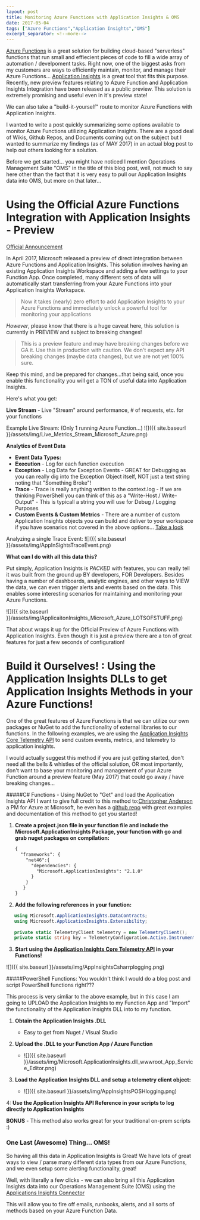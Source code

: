 ```yaml
---
layout: post
title: Monitoring Azure Functions with Application Insights & OMS
date: 2017-05-04
tags: ["Azure Functions","Application Insights","OMS"]
excerpt_separator: <!--more-->
---
```

  

[Azure Functions](https://azure.microsoft.com/en-us/services/functions/) is a great solution for building cloud-based "serverless" functions that run small and effiecient pieces of code to fill a wide array of automation / develpoment tasks. Right now, one of the biggest asks from my customers are ways to efficiently maintain, monitor, and manage their Azure Functions... [Application Insights](https://azure.microsoft.com/en-us/services/application-insights/) is a great tool that fits this purpose. Recently, new preview features relating to Azure Function and Application Insights Integration have been released as a public preview. This solution is extremely promising and useful even in it's preview state! 

We can also take a "build-it-yourself" route to monitor Azure Functions with Application Insights.

I wanted to write a post quickly summarizing some options available to monitor Azure Functions utilizing Application Insights. There are a good deal of Wikis, Github Repos, and Documents coming out on the subject but I wanted to summarize my findings (as of MAY 2017) in an actual blog post to help out others looking for a solution.

Before we get started... you might have noticed I mention Operations Management Suite "OMS" in the title of this blog post, well, not much to say here other than the fact that it is very easy to pull our Application Insights data into OMS, but more on that later...


<!--more-->


# Using the Official Azure Functions Integration with Application Insights - Preview ## 
[Official Announcement](https://blogs.msdn.microsoft.com/appserviceteam/2017/04/06/azure-functions-application-insights/)

In April 2017, Microsoft released a preview of direct integration between Azure Functions and Application Insights. This solution involves having an existing Application Insights Workspace and adding a few settings to your Function App. Once completed, many different sets of data will automatically start transferring from your Azure Functions into your Application Insights Workspace.
  
> Now it takes (nearly) zero effort to add Application Insights to your Azure Functions and immediately unlock a powerful tool for monitoring your applications

*However*, please know that there is a huge caveat here, this solution is currently in PREVIEW and subject to breaking changes!

>  This is a preview feature and may have breaking changes before we GA it. Use this in production with caution. We don't expect any API breaking changes (maybe data changes), but we are not yet 100% sure.  

Keep this mind, and be prepared for changes...that being said, once you enable this functionality you will get a TON of useful data into Application Insights.

Here's what you get:

**Live Stream** - Live "Stream" around performance, # of requests, etc. for your functions 

   Example Live Stream: (Only 1 running Azure Function...)
   ![]({{ site.baseurl }}/assets/img/Live_Metrics_Stream_Microsoft_Azure.png)

**Analytics of Event Data**
   - **Event Data Types:**
   - **Execution** - Log for each function execution
   - **Exception** - Log Data for Exception Events - GREAT for Debugging as you can really dig into the Exception Object itself, NOT just a text string noting that "Something Broke"!
   - **Trace** - Trace is really anything written to the context.log - If we are thinking PowerShell you can think of this as a "Write-Host / Write-Output" - This is typicall a string you will use for Debug / Logging Purposes 
   - **Custom Events & Custom Metrics** - There are a number of custom Application Insights objects you can build and deliver to your workspace if you have scenarios not covered in the above options... [Take a look](https://social.technet.microsoft.com/wiki/contents/articles/31192.custom-telemetry-events-with-trackevent-in-microsoft-application-insights.aspx)
   
   Analyzing a single Trace Event:
   ![]({{ site.baseurl }}/assets/img/AppInSightsTraceEvent.png)  
   
     
     
   
 **What can I do with all this data this?** 
 
Put simply, Application Insights is *PACKED* with features, you can really tell it was built from the ground up BY developers, FOR Developers. Besides having a number of dashboards, analytic engines, and other ways to VIEW the data, we can even trigger alerts and events based on the data. This enables some interesting scenarios for maintaining and monitoring your Azure Functions. 

![]({{ site.baseurl }}/assets/img/ApplicaitonInsights_Microsoft_Azure_LOTSOFSTUFF.png)

That about wraps it up for the Official Preview of Azure Functions with Application Insights. Even though it is just a preview there are a ton of great features for just a few seconds of configuration!  




# Build it Ourselves! : Using the Application Insights DLLs to get Application Insights Methods in your Azure Functions! #

One of the great features of Azure Functions is that we can utilize our own packages or NuGet to add the functionality of external libraries to our functions. In the following examples, we are using the [Application Insights Core Telemetry API](https://docs.microsoft.com/en-us/azure/application-insights/app-insights-api-custom-events-metrics) to send custom events, metrics, and telemetry to application insights.
 
I would actually suggest this method if you are just getting started, don't need all the bells & whistles of the official solution, OR most importantly, don't want to base your monitoring and management of your Azure Function around a preview feature (May 2017) that could go away / have breaking changes...


#####C# Functions - Using NuGet to "Get" and load the Application Insights API
I want to give full credit to this method to:[Christopher Anderson](https://github.com/christopheranderson) a PM for Azure at Microsoft, he even has a [github repo](https://github.com/christopheranderson/azure-functions-app-insights-sample) with great examples and documentation of this method to get you started!


1. **Create a project.json file in your function file and include the Microsoft.ApplicationInsights Package, your function with go and grab nuget packages on compilation:**
    ```xml
    {
      "frameworks": {
        "net46":{
          "dependencies": {
            "Microsoft.ApplicationInsights": "2.1.0"
          }
        }
       }
    }  
    ```  
2. **Add the following references in your function:**
 ```cs
    using Microsoft.ApplicationInsights.DataContracts;
    using Microsoft.ApplicationInsights.Extensibility;
   
    private static TelemetryClient telemetry = new TelemetryClient();
    private static string key = TelemetryConfiguration.Active.InstrumentationKey = System.Environment.GetEnvironmentVariable("%YOUR_FUNCTION_APP_VARIABLE_CONTAINING_YOUR_APP_INSIGHTS_KEY%", EnvironmentVariableTarget.Process);
   ```
3. **Start using the [Application Insights Core Telemetry API](https://docs.microsoft.com/en-us/azure/application-insights/app-insights-api-custom-events-metrics) in your Functions!**      
    
  ![]({{ site.baseurl }}/assets/img/AppInsightsCsharrplogging.png)
  
  
  
  

#####PowerShell Functions:
You wouldn't think I would do a blog post and script PowerShell functions right???

This process is very simliar to the above example, but in this case I am going to UPLOAD the Application Insights to my Function App and "Import" the functionality of the Application Insights DLL into to my function.

1. **Obtain the Application Insights .DLL**
    - Easy to get from Nuget / Visual Studio  

2. **Upload the .DLL to your Function App / Azure Function**
    -  ![]({{ site.baseurl }}/assets/img/Microsoft.ApplicationInsights.dll_wwwroot_App_Service_Editor.png)

3. **Load the Application Insights DLL and setup a telemetry client object:**
    -  ![]({{ site.baseurl }}/assets/img/AppInsightsPOSHlogging.png)    

4: **Use the Application Insights API Reference in your scripts to log directly to Application Insights**

**BONUS** - This method also works great for your traditional on-prem scripts :) 



### One Last (Awesome) Thing... OMS! 
So having all this data in Application Insights is Great! We have lots of great ways to view / parse many different data types from our Azure Functions, and we even setup some alerting functionality, great! 

Well, with literally a few clicks - we can also bring all this Application Insights data into our Operations Management Suite (OMS) using the [Applications Insights Connector](https://blogs.technet.microsoft.com/msoms/2016/09/26/application-insights-connector-in-oms/) 

This will allow you to fire off emails, runbooks, alerts, and all sorts of methods based on your Azure Function Data. 
 

